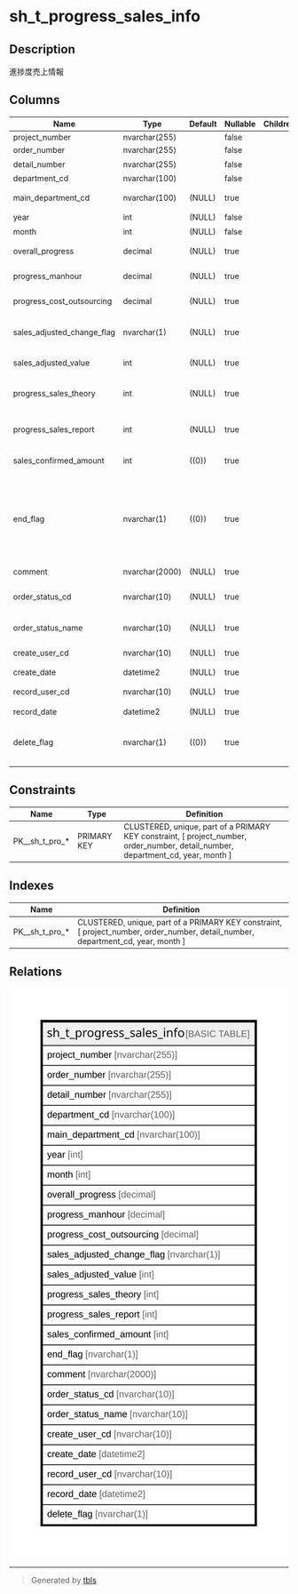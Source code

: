 # sh_t_progress_sales_info

## Description

進捗度売上情報

## Columns

| Name | Type | Default | Nullable | Children | Parents | Comment |
| ---- | ---- | ------- | -------- | -------- | ------- | ------- |
| project_number | nvarchar(255) |  | false |  |  | PRNo. |
| order_number | nvarchar(255) |  | false |  |  | 受注No. |
| detail_number | nvarchar(255) |  | false |  |  | 明細No. |
| department_cd | nvarchar(100) |  | false |  |  | 部署ID |
| main_department_cd | nvarchar(100) | (NULL) | true |  |  | 主担当部署ID |
| year | int | (NULL) | false |  |  | 年 |
| month | int | (NULL) | false |  |  | 月 |
| overall_progress | decimal | (NULL) | true |  |  | 全体進捗度 |
| progress_manhour | decimal | (NULL) | true |  |  | 工数進捗度 |
| progress_cost_outsourcing | decimal | (NULL) | true |  |  | 外注費進捗度 |
| sales_adjusted_change_flag | nvarchar(1) | (NULL) | true |  |  | 売上調整有無:0なし、1あり |
| sales_adjusted_value | int | (NULL) | true |  |  | 売上調整値 |
| progress_sales_theory | int | (NULL) | true |  |  | 進捗度売上（理論値） |
| progress_sales_report | int | (NULL) | true |  |  | 進捗度売上（報告値) |
| sales_confirmed_amount | int | ((0)) | true |  |  | 売上確定済金額 |
| end_flag | nvarchar(1) | ((0)) | true |  |  | 終了フラグ:0未終了、1進捗度100%で終了、2進捗度関係なく終了 |
| comment | nvarchar(2000) | (NULL) | true |  |  | コメント |
| order_status_cd | nvarchar(10) | (NULL) | true |  |  | 受注ステータスコード |
| order_status_name | nvarchar(10) | (NULL) | true |  |  | 受注名ステータス |
| create_user_cd | nvarchar(10) | (NULL) | true |  |  | 作成者コード |
| create_date | datetime2 | (NULL) | true |  |  | 作成日時 |
| record_user_cd | nvarchar(10) | (NULL) | true |  |  | 更新者コード |
| record_date | datetime2 | (NULL) | true |  |  | 更新日時 |
| delete_flag | nvarchar(1) | ((0)) | true |  |  | 削除フラグ:0未削除、1削除済 |

## Constraints

| Name | Type | Definition |
| ---- | ---- | ---------- |
| PK__sh_t_pro_* | PRIMARY KEY | CLUSTERED, unique, part of a PRIMARY KEY constraint, [ project_number, order_number, detail_number, department_cd, year, month ] |

## Indexes

| Name | Definition |
| ---- | ---------- |
| PK__sh_t_pro_* | CLUSTERED, unique, part of a PRIMARY KEY constraint, [ project_number, order_number, detail_number, department_cd, year, month ] |

## Relations

![er](sh_t_progress_sales_info.svg)

---

> Generated by [tbls](https://github.com/k1LoW/tbls)
